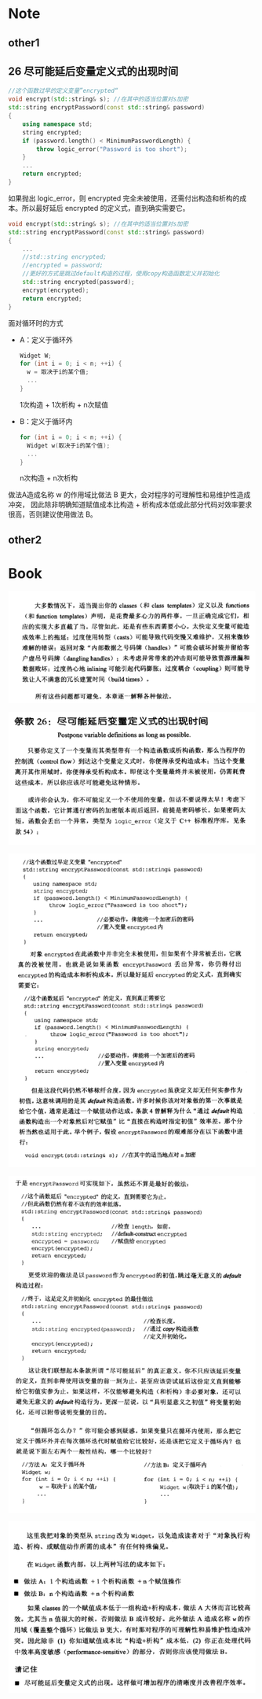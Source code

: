 # Note

## other1

## 26 尽可能延后变量定义式的出现时间

```cpp
//这个函数过早的定义变量”encrypted“
void encrypt(std::string& s); //在其中的适当位置对s加密
std::string encryptPassword(const std::string& password)
{
	using namespace std;
	string encrypted;
	if (password.length() < MinimumPasswordLength) {
		throw logic_error("Password is too short");
	}
	...
	return encrypted;
}
```

如果抛出 logic_error，则 encrypted 完全未被使用，还需付出构造和析构的成本。所以最好延后 encrypted 的定义式，直到确实需要它。

```cpp
void encrypt(std::string& s); //在其中的适当位置对s加密
std::string encryptPassword(const std::string& password)
{
	...
	//std::string encrypted; 
	//encrypted = password;
	//更好的方式是跳过default构造的过程，使用copy构造函数定义并初始化
	std::string encrypted(password);
	encrypt(encrypted);
	return encrypted;
}
```

面对循环时的方式

- A：定义于循环外

  ```cpp
  Widget W;
  for (int i = 0; i < n; ++i) {
  	w = 取决于i的某个值;
  	...
  }
  ```

  1次构造 + 1次析构 + n次赋值

- B：定义于循环内

  ```cpp
  for (int i = 0; i < n; ++i) {
  	Widget w(取决于i的某个值);
  	...
  }
  ```

  n次构造 + n次析构

做法A造成名称 w 的作用域比做法 B 更大，会对程序的可理解性和易维护性造成冲突，
因此除非明确知道赋值成本比构造 + 析构成本低或此部分代码对效率要求很高，否则建议使用做法 B。

## other2



# Book

![image-20230507222505961](image/image-20230507222505961.png)

![image-20230507222511836](image/image-20230507222511836.png)

![image-20230507222519604](image/image-20230507222519604.png)

![image-20230507222528103](image/image-20230507222528103.png)

![image-20230507222535770](image/image-20230507222535770.png)





















